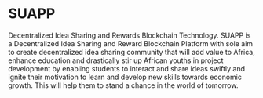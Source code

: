 # SUAPP
Decentralized Idea Sharing and Rewards Blockchain Technology.
SUAPP is a Decentralized Idea Sharing and Reward Blockchain Platform with sole aim to create decentralized idea sharing community that will add value to Africa, enhance education and drastically stir up African youths in project development by enabling students to interact and share ideas swiftly and ignite their motivation to learn and develop new skills towards economic growth. This will help them to stand a chance in the world of tomorrow.
